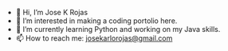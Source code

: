 - 👋 Hi, I’m Jose K Rojas
- 👀 I’m interested in making a coding portolio here.
- 🌱 I’m currently learning Python and working on my Java skills.
- 📫 How to reach me: josekarlorojas@gmail.com

